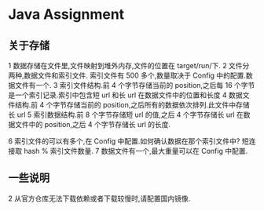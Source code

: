 # Java Assignment


## 关于存储
1 数据存储在文件里,文件映射到堆外内存,文件的位置在 target/run/下.
2 文件分两种,数据文件和索引文件. 索引文件有 500 多个,数量取决于 Config 中的配置.数据文件有一个.
3 索引文件结构.前 4 个字节存储当前的 position,之后每 16 个字节是一个索引记录.索引中包含短 url 和长 url 在数据文件中的位置和长度
4 数据文件结构.前 4 个字节存储当前的 position,之后所有的数据依次排列.此文件中存储长 url
5 索引数据结构.前 8 个字节存储短 url 的值,之后 4 个字节存储长 url 在数据文件中的 position,之后 4 个字节存储长 url 的长度.

6 索引文件的可以有多个,在 Config 中配置.如何确认数据在那个索引文件中? 短连接取 hash % 索引文件数量.
7 数据文件有一个,最大重量可以在 Config 中配置.

## 一些说明
2 从官方仓库无法下载依赖或者下载较慢时,请配置国内镜像. 







